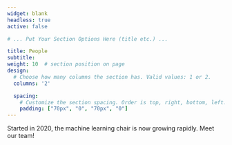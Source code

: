 ```yaml
---
widget: blank
headless: true
active: false

# ... Put Your Section Options Here (title etc.) ...

title: People
subtitle:  
weight: 10  # section position on page
design:
  # Choose how many columns the section has. Valid values: 1 or 2.
  columns: '2'

  spacing:
    # Customize the section spacing. Order is top, right, bottom, left.
    padding: ["70px", "0", "70px", "0"]
---
```


Started in 2020, the machine learning chair is now growing rapidly. Meet our team!




